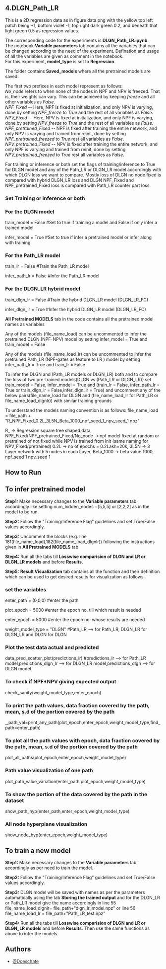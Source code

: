 
## 4.DLGN_Path_LR  

This is a 2D regression data as in figure data.png with the yellow top left patch being +1, bottom violet -1, top right dark green 0.2, and beneath that light green 0.5 as regression values.

The corresponding code for the experiments is **DLGN_Path_LR.ipynb**.  
The notebook **Variable parameters** tab contains all the variables that can be changed according to the need of the experiment. Defination and usage of all the variables are given as comment in the notebook.  
For this experiment, **model_type** is set to **Regression**.  

The folder contains **Saved_models** where all the pretrained models are saved: 

The first two prefixes in each model represent as follows:  
*No_node* refers to when none of the nodes in NPF and NPV is freezed. That is, their weights can vary. This can be achieved by keeping *freeze* and all other variables as *False*.  
*NPF_Fixed* -- Here, NPF is fixed at initialization, and only NPV is varying, done by setting *NPF_freeze* to *True* and the rest of all variables as *False*.  
*NPV_Fixed* -- Here, NPV is fixed at initialization, and only NPF is varying, done by setting *NPV_freeze* to *True* and the rest of all variables as *False*.  
*NPF_pretrained_Fixed* -- NPF is fixed after training the entire network, and only NPV is varying and trained from reinit, done by setting *NPF_pretrained_freezed* to *True* rest all variables as *False*.  
*NPV_pretrained_Fixed* -- NPV is fixed after training the entire network, and only NPF is varying and trained from reinit, done by setting *NPV_pretrained_freezed* to *True* rest all variables as *False*.  


For training or inference or both set the flags of training/inference to True for DLGN model and any of the Path_LR or DLGN_LR model accordingly with which DLGN loss we want to compare. Mostly loss of DLGN no node fixed is compared with hybrid DLGN_LR loss and DLGN NPF_Fixed and NPF_pretrained_Fixed loss is compared with Path_LR counter part loss.

### Set Training or inference or both

### For the DLGN model

train_model = False #Set to true if training a model and False if only infer a trained model

infer_model = True #Set to true if infer a pretrained model or infer along with training


### For the Path_LR model

train_lr = False #Train the Path_LR model

infer_path_lr = False #Infer the Path_LR model


### For the DLGN_LR hybrid model

train_dlgn_lr = False #Train the hybrid DLGN_LR model (DLGN_LR_FC)

infer_dlgn_lr = True #Infer the hybrid DLGN_LR model (DLGN_LR_FC)


**All Pretrained MODELS** tab in the code contains all the pretrained model names as variables

Any of the models (file_name_load) can be uncommented to infer the pretrained DLGN (NPF-NPV) model by setting infer_model = True and train_model = False

 Any of the models (file_name_load_lr) can be uncommented to infer the pretrained Path_LR (NPF-gates as feature to LR ) model by setting infer_path_lr = True and train_lr = False

To infer the DLGN and (Path_LR models or DLGN_LR) both and to compare the loss of two pre-trained models(DLGN vs (Path_LR or DLGN_LR)) set train_model = False, infer_model = True and (train_lr = False, infer_path_lr = True or train_dlgn_lr = False,infer_dlgn_lr = True) and uncomment any of the below pairs(file_name_load for DLGN and (file_name_load_lr for Path_LR or file_name_load_dlgnlr)) with similar training grounds

To understand the models naming convention is as follows: 
file_name_load = file_path + "R_NPF_Fixed_0.2L_3L5N_Beta_1000_npf_seed_1_npv_seed_1.npz"

R_ -> Regression square tree shaped data, NPF_Fixed/NPF_pretrained_Fixed/No_node -> npf model fixed at random or pretrained of not fixed while NPV is trained from init (same naming for NPV_Fixed/pretrained)
0.2L -> no of epochs = 0.2Lakh=20k, 3L5N -> 3 Layer network with 5 nodes in each Layer, Beta_1000 -> beta value 1000, npf_seed 1 npv_seed 1


## How to Run

## To infer pretrained model
**Step1:** Make necessary changes to the **Variable parameters** tab accordingly like setting num_hidden_nodes =[5,5,5] or [2,2,2] as in the model to be run.
 
**Step2:** Follow the "Training/Inference Flag" guidelines and set True/False values accordingly.

**Step3:** Uncomment the blocks (e.g. line 181(file_name_load),182(file_name_load_dlgnlr)) following the instructions given in **All Pretrained MODELS** tab

**Step4:** Run all the tabs till **Losswise comparision of DLGN and LR or DLGN_LR models** and before **Results**.

**Step5:** **Result Visualization** tab contains all the function and their definition which can be used to get desired results for visualization as follows:

### set the variables

enter_path = (0,0,0)  #enter the path

plot_epoch = 5000 #enter the epoch no. till which result is needed

enter_epoch = 5000 #enter the epoch no. whose results are needed

weight_model_type = "DLGN"  #Path_LR --> for Path_LR, DLGN_LR for DLGN_LR and DLGN for DLGN


### Plot the test data actual and predicted
data_pred_scatter_plot(predictions_lr) #predictions_lr --> for Path_LR model,predictions_dlgn_lr --> for DLGN_LR model,predictions_dlgn --> for DLGN model 

### To check if NPF*NPV giving expected output
check_sanity(weight_model_type,enter_epoch)

### To print the path values, data fraction covered by the path, mean, s.d of the portion covered by the path
 _,path_val=print_any_path(plot_epoch,enter_epoch,weight_model_type,find_path=enter_path)

### To plot all the path values with epoch, data fraction covered by the path, mean, s.d of the portion covered by the path
plot_all_paths(plot_epoch,enter_epoch,weight_model_type)

### Path value visualization of one path
plot_path_value_variation(enter_path,plot_epoch,weight_model_type)

### To show the portion of the data covered by the path in the dataset
show_path_hyp(enter_path,enter_epoch,weight_model_type)

### All node hyperplane visualization
show_node_hyp(enter_epoch,weight_model_type)

## To train a new model
**Step1:** Make necessary changes to the **Variable parameters** tab accordingly as per need to train the model.
 
**Step2:** Follow the "Training/Inference Flag" guidelines and set True/False values accordingly.

**Step3:** DLGN model will be saved with names as per the parameters automatically using the tab **Storing the trained output** and for the DLGN_LR or Path_LR model give the name accordingly in line 55 file_name_load_dlgnlr= file_path+"dlgn_lr_model.npz" or line 56 file_name_load_lr = file_path+"Path_LR_test.npz"


**Step4:** Run all the tabs till **Losswise comparision of DLGN and LR or DLGN_LR models** and before **Results**. Then use the same functions as above to infer the models.


## Authors

- [@Doeschate](https://github.com/Doeschate)

